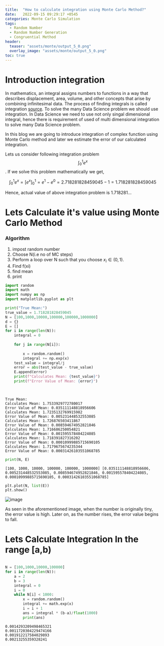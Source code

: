 ```yaml
---
title:  "How to calculate integration using Monte Carlo Method?"
date:   2022-09-15 09:29:17 +0545
categories: Monte Carlo Simulation
tags:
  - Random Number
  - Random Number Generation
  - Congruential Method
header:
  teaser: "assets/monte/output_5_0.png"
  overlay_image: "assets/monte/output_5_0.png"
toc: true
---
```

# Introduction integration 

In mathematics, an integral assigns numbers to functions in a way that describes displacement, area, volume, and other concepts that arise by combining infinitesimal data. The process of finding integrals is called integration [source](https://en.wikipedia.org/wiki/Integral). To solve the many Data Science problem we should use integration. In Data Science we need to use not only singal dimensional integral, hence there is requirement of used of multi dimensional integration to solve many Data Science problem. 

In this blog we are going to introduce integration of complex function using Monte Carlo method and later we estimate the error of our calculated integration.

Lets us consider following integration problem $$  \int_{0}^{1} e^x $$. If we solve this problem mathematically we get, 

$$  \int_{0}^{1} e^x 
= [e^x]_{0}^{1}
= e^1 - e^0
= 2.718281828459045 - 1
= 1.718281828459045
$$

Hence, actual value of above integration problem is 1.718281...


# Lets Calculate it's value using Monte Carlo Method 

### Algorithm
1. impost random number
2. Choose N(i.e no of MC steps)
3. Perform a loop over N such that you choose $x_i \in (0,1)$.
4. Find f(xi)
5. find mean
6. print


```python
import random
import math
import numpy as np 
import matplotlib.pyplot as plt
```


```python
print("True Mean:")
true_value = 1.718281828459045
N = [100,1000,10000,100000,100000,1000000]
d = {}
E = []
for i in range(len(N)):
    integral = 0 
    
    for j in range(N[i]):
        
        x = random.random()
        integral += np.exp(x)
    test_value = integral/j
    error = abs(test_value - true_value)
    E.append(error)
    print(f"Calculates Mean: {test_value}")
    print(f"Error Value of Mean: {error}")
    
    
```

    True Mean:
    Calculates Mean: 1.7533929772780017
    Error Value of Mean: 0.035111148818956606
    Calculates Mean: 1.7235132769915982
    Error Value of Mean: 0.005231448532553085
    Calculates Mean: 1.726876503411867
    Error Value of Mean: 0.008594674952821846
    Calculates Mean: 1.716686250054821
    Error Value of Mean: 0.001595578404224085
    Calculates Mean: 1.718391827316202
    Error Value of Mean: 0.00010999885715690105
    Calculates Mean: 1.7179675674235344
    Error Value of Mean: 0.00031426103551068785
    


```python
print(N, E)
```

    [100, 1000, 10000, 100000, 100000, 1000000] [0.035111148818956606, 0.005231448532553085, 0.008594674952821846, 0.001595578404224085, 0.00010999885715690105, 0.00031426103551068785]
    


```python
plt.plot(N, list(E))
plt.show()
```


    
![image]({{site.url}}/assets/monte/output_5_0.png)
    


As seen in the aforementioned image, when the number is originally tiny, the error value is high. Later on, as the number rises, the error value begins to fall.

# Lets Calculate Integration In the range [a,b)


```python

N = [100,1000,10000,100000]
for i in range(len(N)):
    a = 2
    b = 3
    integral = 0
    i = 0
    while N[i] < 1000:
        x = random.random()
        integral += math.exp(x)
        i = i + 1
        ans = integral * (b-a)/float(1000)
        print(ans)
```

    0.0014293209498465321
    0.0011720304229474166
    0.001912217584029893
    0.00213255359328241
    


```python

```
